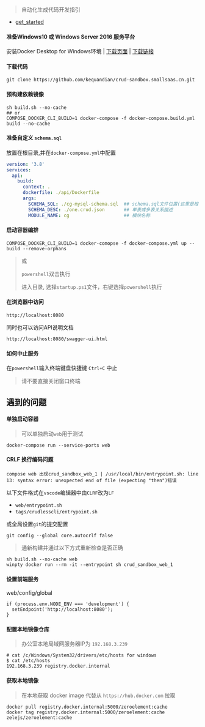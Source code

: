 > 自动化生成代码开发指引
- [get_started](get_started/README.md)

#### 准备Windows10 或 Windows Server 2016 服务平台
安装Docker Desktop for Windows环境 |
[下载页面](https://hub.docker.com/editions/community/docker-ce-desktop-windows) | 
[下载链接](https://desktop.docker.com/win/stable/amd64/Docker%20Desktop%20Installer.exe)


#### 下载代码 
```
git clone https://github.com/kequandian/crud-sandbox.smallsaas.cn.git
```

#### 预构建依赖镜像
```shell
sh build.sh --no-cache
## or
COMPOSE_DOCKER_CLI_BUILD=1 docker-compose -f docker-compose.build.yml build --no-cache
```

#### 准备自定义 `schema.sql`
放置在根目录,并在`docker-compose.yml`中配置
```yaml
version: '3.8'
services:
  api:
    build:
      context: .
      dockerfile: ./api/Dockerfile
      args:
        SCHEMA_SQL: ./cg-mysql-schema.sql  ## schema.sql文件位置(这里是根目录下)
        SCHEMA_DESC: ./one.crud.json       ## 单表或多表关系描述
        MODULE_NAME: cg                    ## 模块名称
```

#### 启动容器编排
```
COMPOSE_DOCKER_CLI_BUILD=1 docker-comopse -f docker-compose.yml up --build --remove-orphans
```
> 或
>
> `powershell`双击执行
>
> 进入目录, 选择`startup.ps1`文件，右键选择`powershell`执行
> 
>
#### 在浏览器中访问 
`http://localhost:8080`
> 
同时也可以访问API说明文档
>
`http://localhost:8080/swagger-ui.html`


#### 如何中止服务
在`powershell`输入终端键盘快捷键 `Ctrl+C` 中止
> 请不要直接关闭窗口终端


## 遇到的问题

#### 单独启动容器
> 可以单独启动`web`用于测试
```shell
docker-compose run --service-ports web
```

#### CRLF 换行编码问题
`compose web 出现crud_sandbox_web_1 | /usr/local/bin/entrypoint.sh: line 13: syntax error: unexpected end of file (expecting "then")错误`
>
以下文件格式在`vscode`编辑器中由`CLRF`改为`LF`
- `web/entrypoint.sh` 
- `tags/crudlesscli/entrypoint.sh` 
>
或全局设置`git`的提交配置
```
git config --global core.autocrlf false
```
>
> 通新构建并通过以下方式重新检查是否正确
```shell
sh build.sh --no-cache web
winpty docker run --rm -it --entrypoint sh crud_sandbox_web_1
```

#### 设置前端服务
web/config/global
```
if (process.env.NODE_ENV === 'development') {
  setEndpoint('http://localhost:8080');
}
```

#### 配置本地镜像仓库
> 办公室本地局域网服务器IP为 `192.168.3.239`

```
# cat /c/Windows/System32/drivers/etc/hosts for windows
$ cat /etc/hosts  
192.168.3.239 registry.docker.internal
```

#### 获取本地镜像
> 在本地获取 docker image 代替从 `https://hub.docker.com` 拉取
```
docker pull registry.docker.internal:5000/zeroelement:cache
docker tag registry.docker.internal:5000/zeroelement:cache zelejs/zeroelement:cache
```


